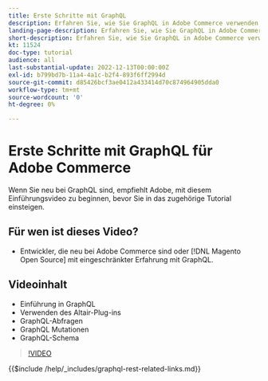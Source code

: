 ```yaml
---
title: Erste Schritte mit GraphQL
description: Erfahren Sie, wie Sie GraphQL in Adobe Commerce verwenden und [!DNL Magento Open Source]. Erfahren Sie mehr über die Verwendung von Abfragen, Mutationen und Schemas.
landing-page-description: Erfahren Sie, wie Sie GraphQL in Adobe Commerce verwenden und [!DNL Magento Open Source]. Erfahren Sie mehr über die Verwendung von Abfragen, Mutationen und Schemas.
short-description: Erfahren Sie, wie Sie GraphQL in Adobe Commerce verwenden und [!DNL Magento Open Source]. Erfahren Sie mehr über die Verwendung von Abfragen, Mutationen und Schemas.
kt: 11524
doc-type: tutorial
audience: all
last-substantial-update: 2022-12-13T00:00:00Z
exl-id: b799bd7b-11a4-4a1c-b2f4-893f6ff2994d
source-git-commit: d85426bcf3ae0412a433414d70c874964905dda0
workflow-type: tm+mt
source-wordcount: '0'
ht-degree: 0%

---
```


# Erste Schritte mit GraphQL für Adobe Commerce

Wenn Sie neu bei GraphQL sind, empfiehlt Adobe, mit diesem Einführungsvideo zu beginnen, bevor Sie in das zugehörige Tutorial einsteigen.

## Für wen ist dieses Video?

* Entwickler, die neu bei Adobe Commerce sind oder [!DNL Magento Open Source] mit eingeschränkter Erfahrung mit GraphQL.

## Videoinhalt

* Einführung in GraphQL
* Verwenden des Altair-Plug-ins
* GraphQL-Abfragen
* GraphQL Mutationen
* GraphQL-Schema

>[!VIDEO](https://video.tv.adobe.com/v/3412302?quality=12&learn=on)

{{$include /help/_includes/graphql-rest-related-links.md}}
